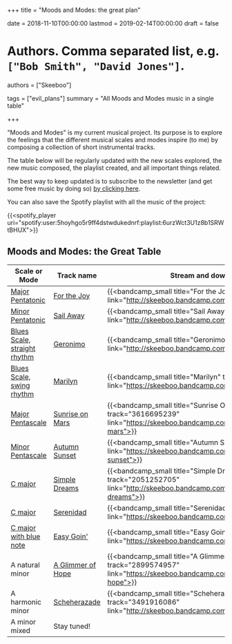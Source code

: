 +++
title = "Moods and Modes: the great plan"

date = 2018-11-10T00:00:00
lastmod = 2019-02-14T00:00:00
draft = false

# Authors. Comma separated list, e.g. `["Bob Smith", "David Jones"]`.
authors = ["Skeeboo"]

tags = ["evil_plans"]
summary = "All Moods and Modes music in a single table"


+++

"Moods and Modes" is my current musical project. Its purpose is to explore the feelings that the different musical scales and modes inspire (to me) by composing a collection of short instrumental tracks.

The table below will be regularly updated with the new scales explored, the new music composed, the playlist created, and all important things related.

The best way to keep updated is to subscribe to the newsletter (and get some free music by doing so) [by clicking here](https://mailchi.mp/f6a12b953721/sailaway).

You can also save the Spotify playlist with all the music of the project:

{{<spotify_player uri="spotify:user:5hoyhgo5r9ff4dstwdukednrf:playlist:6urzWct3U1z8b1SRWtBHUX">}}


## Moods and Modes: the Great Table

| Scale or Mode | Track name | Stream and download | Playlist in the same mood |
| --- | --- | --- | --- | 
| [Major Pentatonic](/post/pentatonics) | [For the Joy](/music/for_the_joy) | {{<bandcamp_small title="For the Joy" track="694435819" link="http://skeeboo.bandcamp.com/track/for-the-joy">}} | {{<spotify_player uri="spotify:user:5hoyhgo5r9ff4dstwdukednrf:playlist:4OWiHYNDDaND2xXY21d9Sq">}} |
| [Minor Pentatonic](/post/pentatonics) | [Sail Away](/music/sail_away) | {{<bandcamp_small title="Sail Away" track="1637118396" link="http://skeeboo.bandcamp.com/track/sail-away">}} | {{<spotify_player uri="spotify:user:5hoyhgo5r9ff4dstwdukednrf:playlist:2Bl9zesoHczC59hoieSC4s">}} |
| [Blues Scale, straight rhythm](/post/blues_scale) | [Geronimo](/music/geronimo) | {{<bandcamp_small title="Geronimo" track="2220007958" link="http://skeeboo.bandcamp.com/track/geronimo">}} | {{<spotify_player uri="spotify:user:5hoyhgo5r9ff4dstwdukednrf:playlist:4OBUhFsnAbQ8RPUD9OJlji">}} | 
| [Blues Scale, swing rhythm](/post/blues_scale) | [Marilyn](/music/marilyn) | {{<bandcamp_small title="Marilyn" track="2259420500" link="https://skeeboo.bandcamp.com/track/marilyn">}} | {{<spotify_player uri="spotify:user:5hoyhgo5r9ff4dstwdukednrf:playlist:4fK0gJmTLezQ16neFwDfhJ">}} | 
| [Major Pentascale](/post/pentascales) | [Sunrise on Mars](/music/sunrise_on_mars) | {{<bandcamp_small title="Sunrise On Mars" track="3616695239" link="https://skeeboo.bandcamp.com/track/sunrise-on-mars">}} | {{<spotify_player uri="spotify:user:5hoyhgo5r9ff4dstwdukednrf:playlist:2zhGtGfZty6sR1HKj7JW1Z">}} | 
| [Minor Pentascale](/post/pentascales) | [Autumn Sunset](/music/autumn_sunset) | {{<bandcamp_small title="Autumn Sunset" track="1497396" link="https://skeeboo.bandcamp.com/track/autumn-sunset">}} | {{<spotify_player uri="spotify:user:5hoyhgo5r9ff4dstwdukednrf:playlist:52VA2zApKwChFvfm5ELeAL">}}| 
| [C major](/post/cmajor) | [Simple Dreams](/music/simple_dreams) | {{<bandcamp_small title="Simple Dreams" track="2051252705" link="http://skeeboo.bandcamp.com/track/simple-dreams">}} | {{<spotify_player uri="spotify:user:5hoyhgo5r9ff4dstwdukednrf:playlist:2Bl9zesoHczC59hoieSC4s">}} | 
| [C major](/post/cmajor) | [Serenidad](/music/serenidad) | {{<bandcamp_small title="Serenidad" track="35792932" link="https://skeeboo.bandcamp.com/track/serenidad">}} | {{<spotify_player uri="spotify:user:5hoyhgo5r9ff4dstwdukednrf:playlist:52VA2zApKwChFvfm5ELeAL">}} |
| [C major with blue note](/post/cmajor) | [Easy Goin'](/music/easy_goin) | {{<bandcamp_small title="Easy Goin'" track="3013165940" link="https://skeeboo.bandcamp.com/track/easy-goin">}} | {{<spotify_player uri="spotify:user:5hoyhgo5r9ff4dstwdukednrf:playlist:4fK0gJmTLezQ16neFwDfhJ">}} |
| A natural minor | [A Glimmer of Hope](/music/a_glimmer_of_hope) | {{<bandcamp_small title="A Glimmer of Hope" track="2899574957" link="https://skeeboo.bandcamp.com/track/a-glimmer-of-hope">}} | |
| A harmonic minor | [Scheherazade](/music/scheherazade) | {{<bandcamp_small title="Scheherazade" track="3491916086" link="http://skeeboo.bandcamp.com/track/scheherazade">}} | |
| A minor mixed | Stay tuned! | | |